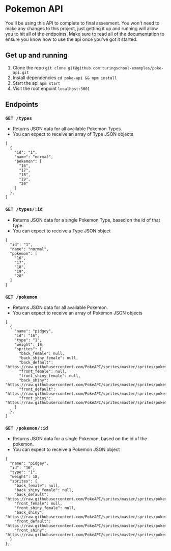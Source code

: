# Pokemon API

You'll be using this API to complete to final assesment. You won't need to make any changes to this project, just
getting it up and running will allow you to hit all of the endpoints. Make sure to read all of the documentation to
ensure you know how to use the api once you've got it started.

## Get up and running

1) Clone the repo `git clone git@github.com:turingschool-examples/poke-api.git`  
2) Install dependencies `cd poke-api && npm install`  
3) Start the api `npm start`  
4) Visit the root enpoint `localhost:3001`

## Endpoints

### `GET /types`

- Returns JSON data for all available Pokemon Types.
- You can expect to receive an array of Type JSON objects

```
[
  {
    "id": "1",
    "name": "normal",
    "pokemon": [
      "16",
      "17",
      "18",
      "19",
      "20"
    ]
  },
]
```

### `GET /types/:id`

- Returns JSON data for a single Pokemon Type, based on the id of that type.
- You can expect to receive a Type JSON object

```
{
  "id": "1",
  "name": "normal",
  "pokemon": [
    "16",
    "17",
    "18",
    "19",
    "20"
  ]
}
```

### `GET /pokemon`

- Returns JSON data for all available Pokemon.
- You can expect to receive an array of Pokemon JSON objects

```
[
  {
    "name": "pidgey",
    "id": "16",
    "type": "1",
    "weight": 18,
    "sprites": {
      "back_female": null,
      "back_shiny_female": null,
      "back_default": "https://raw.githubusercontent.com/PokeAPI/sprites/master/sprites/pokemon/back/16.png",
      "front_female": null,
      "front_shiny_female": null,
      "back_shiny": "https://raw.githubusercontent.com/PokeAPI/sprites/master/sprites/pokemon/back/shiny/16.png",
      "front_default": "https://raw.githubusercontent.com/PokeAPI/sprites/master/sprites/pokemon/16.png",
      "front_shiny": "https://raw.githubusercontent.com/PokeAPI/sprites/master/sprites/pokemon/shiny/16.png"
    }
  },
]
```

### `GET /pokemon/:id`

- Returns JSON data for a single Pokemon, based on the id of the pokemon.
- You can expect to receive a Pokemon JSON object

```
{
  "name": "pidgey",
  "id": "16",
  "type": "1",
  "weight": 18,
  "sprites": {
    "back_female": null,
    "back_shiny_female": null,
    "back_default": "https://raw.githubusercontent.com/PokeAPI/sprites/master/sprites/pokemon/back/16.png",
    "front_female": null,
    "front_shiny_female": null,
    "back_shiny": "https://raw.githubusercontent.com/PokeAPI/sprites/master/sprites/pokemon/back/shiny/16.png",
    "front_default": "https://raw.githubusercontent.com/PokeAPI/sprites/master/sprites/pokemon/16.png",
    "front_shiny": "https://raw.githubusercontent.com/PokeAPI/sprites/master/sprites/pokemon/shiny/16.png"
  }
},
```
